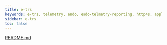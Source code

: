 ```yaml
---
title: e-trs
keywords: e-trs, telemetry, endo, endo-telmetry-reporting, http4s, applicative, monoid, scala, scalaz, data
sidebar: e-trs
toc: false
---
```


[README.md](https://github.com/VEVO/e-trs/blob/master/README.md)

